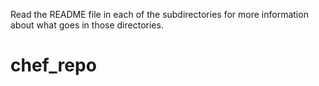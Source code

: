 
Read the README file in each of the subdirectories for more information about what goes in those directories.
# chef_repo
